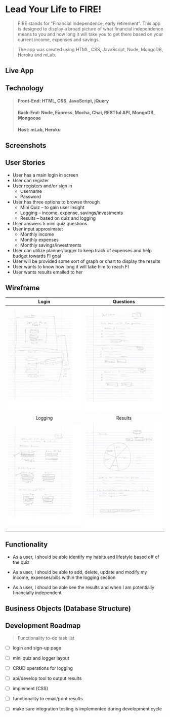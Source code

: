 # Lead Your Life to FIRE!
> FIRE stands for "Financial Independence, early retirement". This app is designed to display a broad picture of what financial independence means to you and how long it will take you to get there based on your current income, expenses and savings. 

> The app was created using HTML, CSS, JavaScript, Node, MongoDB, Heroku and mLab.

## Live App 
[](https://)

## Technology 
> #### **Front-End:** HTML, CSS, JavaScript, jQuery
> #### **Back-End:**  Node, Express, Mocha, Chai, RESTful API, MongoDB, Mongoose
> #### **Host:**  mLab, Heroku

## Screenshots

## User Stories
*   User has a main login in screen
*   User can register
*	User registers and/or sign in
    *   Username
	*   Password
*	User has three options to browse through
	*   Mini Quiz – to gain user insight
    *	Logging – income, expense, savings/investments
    *	Results – based on quiz and logging
*	User answers 5 mini quiz questions
*	User input approximate:
    *	Monthly income
    *	Monthly expenses
    *	Monthly savings/investments
*	User can utilize planner/logger to keep track of    expenses and help budget towards FI goal
*	User will be provided some sort of graph or chart to display the results
*	User wants to know how long it will take him to reach FI
*	User wants results emailed to her

## Wireframe
Login  | Questions 
:-------------------------:|:-------------------------:
![Login Page](/Images/Wireframe-login.png)  |  ![Questions Page](/Images/Wireframe-questions.png)
Logging  | Results 
![Logging Page](/Images/Wireframe-logger.png) | ![Results Page](/Images/Wireframe-results.png)

## Functionality 
*	As a user, I should be able identify my habits and lifestyle based off of the quiz

*	As a user, I should be able to add, delete, update and modify my income, expenses/bills within the logging section

*	As a user, I should be able see the results and when I am potentially financially independent

## Business Objects (Database Structure) 


## Development Roadmap 
> Functionality to-do task list
- [ ] login and sign-up page
- [ ] mini quiz and logger layout
- [ ] CRUD operations for logging
- [ ] api/develop tool to output results
- [ ] implement (CSS)
- [ ] functionality to email/print results
- [ ] make sure integration testing is implemented during development cycle

